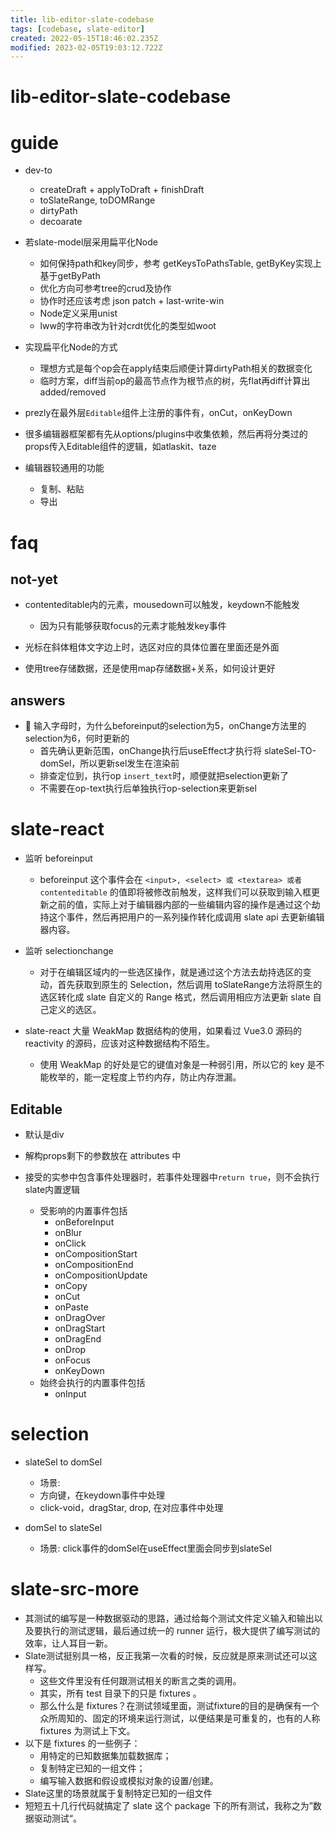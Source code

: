 ```yaml
---
title: lib-editor-slate-codebase
tags: [codebase, slate-editor]
created: 2022-05-15T18:46:02.235Z
modified: 2023-02-05T19:03:12.722Z
---
```


# lib-editor-slate-codebase

# guide

- dev-to
  - createDraft + applyToDraft + finishDraft
  - toSlateRange, toDOMRange
  - dirtyPath
  - decoarate

- 若slate-model层采用扁平化Node
  - 如何保持path和key同步，参考 getKeysToPathsTable, getByKey实现上基于getByPath
  - 优化方向可参考tree的crud及协作
  - 协作时还应该考虑 json patch + last-write-win
  - Node定义采用unist
  - lww的字符串改为针对crdt优化的类型如woot

- 实现扁平化Node的方式
  - 理想方式是每个op会在apply结束后顺便计算dirtyPath相关的数据变化
  - 临时方案，diff当前op的最高节点作为根节点的树，先flat再diff计算出added/removed

- prezly在最外层`Editable`组件上注册的事件有，onCut，onKeyDown

- 很多编辑器框架都有先从options/plugins中收集依赖，然后再将分类过的props传入Editable组件的逻辑，如atlaskit、taze

- 编辑器较通用的功能
  - 复制、粘贴
  - 导出
# faq

## not-yet

- contenteditable内的元素，mousedown可以触发，keydown不能触发
  - 因为只有能够获取focus的元素才能触发key事件

- 光标在斜体粗体文字边上时，选区对应的具体位置在里面还是外面

- 使用tree存储数据，还是使用map存储数据+关系，如何设计更好

## answers

- 🤔 输入字母时，为什么beforeinput的selection为5，onChange方法里的selection为6，何时更新的
  - 首先确认更新范围，onChange执行后useEffect才执行将 slateSel-TO-domSel，所以更新sel发生在渲染前
  - 排查定位到，执行op `insert_text`时，顺便就把selection更新了
  - 不需要在op-text执行后单独执行op-selection来更新sel
# slate-react
- 监听 beforeinput
  - beforeinput 这个事件会在 `<input>, <select> 或 <textarea> 或者 contenteditable` 的值即将被修改前触发，这样我们可以获取到输入框更新之前的值，实际上对于编辑器内部的一些编辑内容的操作是通过这个劫持这个事件，然后再把用户的一系列操作转化成调用 slate api 去更新编辑器内容。

- 监听 selectionchange
  - 对于在编辑区域内的一些选区操作，就是通过这个方法去劫持选区的变动，首先获取到原生的 Selection，然后调用 toSlateRange方法将原生的选区转化成 slate 自定义的 Range 格式，然后调用相应方法更新 slate 自己定义的选区。
​
- slate-react 大量 WeakMap 数据结构的使用，如果看过 Vue3.0 源码的 reactivity 的源码，应该对这种数据结构不陌生。
  - 使用 WeakMap 的好处是它的键值对象是一种弱引用，所以它的 key 是不能枚举的，能一定程度上节约内存，防止内存泄漏。
​

## Editable

- 默认是div
- 解构props剩下的参数放在 attributes 中

- 接受的实参中包含事件处理器时，若事件处理器中`return true`，则不会执行slate内置逻辑
  - 受影响的内置事件包括
    - onBeforeInput
    - onBlur
    - onClick
    - onCompositionStart
    - onCompositionEnd
    - onCompositionUpdate
    - onCopy
    - onCut
    - onPaste
    - onDragOver
    - onDragStart
    - onDragEnd
    - onDrop
    - onFocus
    - onKeyDown
  - 始终会执行的内置事件包括
    - onInput
# selection
- slateSel to domSel
  - 场景: 
  - 方向键，在keydown事件中处理
  - click-void，dragStar, drop, 在对应事件中处理

- domSel to slateSel
  - 场景: click事件的domSel在useEffect里面会同步到slateSel
# slate-src-more
- 其测试的编写是一种数据驱动的思路，通过给每个测试文件定义输入和输出以及要执行的测试逻辑，最后通过统一的 runner 运行，极大提供了编写测试的效率，让人耳目一新。
- Slate测试挺别具一格，反正我第一次看的时候，反应就是原来测试还可以这样写。​
  - 这些文件里没有任何跟测试相关的断言之类的调用。
  - 其实，所有 test 目录下的只是 fixtures 。
  - 那么什么是 fixtures？在测试领域里面，测试fixture的目的是确保有一个众所周知的、固定的环境来运行测试，以便结果是可重复的，也有的人称 fixtures 为测试上下文。
- 以下是 fixtures 的一些例子：
  - 用特定的已知数据集加载数据库；
  - 复制特定已知的一组文件；
  - 编写输入数据和假设或模拟对象的设置/创建。
- Slate这里的场景就属于复制特定已知的一组文件
- 短短五十几行代码就搞定了 slate 这个 package 下的所有测试，我称之为”数据驱动测试“。​
